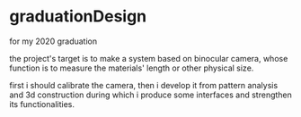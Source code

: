 # graduationDesign
for my 2020 graduation

the project's target is to make a system based on binocular camera, whose function is to measure the materials' length 
or other physical size.

first i should calibrate the camera, then i develop it from pattern analysis and 3d construction during which i produce some
interfaces and strengthen its functionalities.
